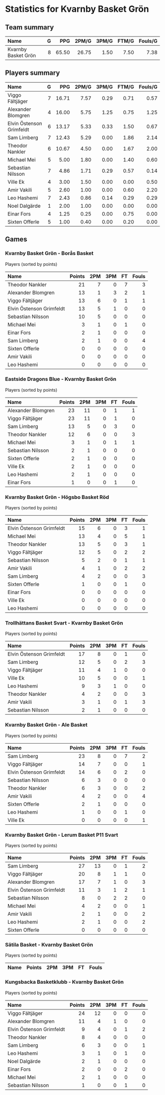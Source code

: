 # Statistics for Kvarnby Basket Grön

## Team summary

| Name | G | PPG | 2PM/G | 3PM/G | FTM/G | Fouls/G |
|:-----|--:|----:|------:|------:|------:|--------:|
| Kvarnby Basket Grön | 8 | 65.50 | 26.75 | 1.50 | 7.50 | 7.38 |

## Players summary

| Name | G | PPG | 2PM/G | 3PM/G | FTM/G | Fouls/G |
|:-----|--:|----:|------:|------:|------:|--------:|
| Viggo Fältjäger | 7 | 16.71 | 7.57 | 0.29 | 0.71 | 0.57 |
| Alexander Blomgren | 4 | 16.00 | 5.75 | 1.25 | 0.75 | 1.25 |
| Elvin Östenson Grimfeldt | 6 | 13.17 | 5.33 | 0.33 | 1.50 | 0.67 |
| Sam Limberg | 7 | 12.43 | 5.29 | 0.00 | 1.86 | 2.14 |
| Theodor Nankler | 6 | 10.67 | 4.50 | 0.00 | 1.67 | 2.00 |
| Michael Mei | 5 | 5.00 | 1.80 | 0.00 | 1.40 | 0.60 |
| Sebastian Nilsson | 7 | 4.86 | 1.71 | 0.29 | 0.57 | 0.14 |
| Ville Ek | 4 | 3.00 | 1.50 | 0.00 | 0.00 | 0.50 |
| Amir Vakili | 5 | 2.60 | 1.00 | 0.00 | 0.60 | 2.20 |
| Leo Hashemi | 7 | 2.43 | 0.86 | 0.14 | 0.29 | 0.29 |
| Noel Dalgärde | 1 | 2.00 | 1.00 | 0.00 | 0.00 | 0.00 |
| Einar Fors | 4 | 1.25 | 0.25 | 0.00 | 0.75 | 0.00 |
| Sixten Offerle | 5 | 1.00 | 0.40 | 0.00 | 0.20 | 0.00 |

## Games

### Kvarnby Basket Grön - Borås Basket

Players (sorted by points)

| Name | Points | 2PM | 3PM | FT | Fouls |
|:-----|-------:|----:|----:|---:|------:|
| Theodor Nankler | 21 |  7 |  0 |  7 |  3 |
| Alexander Blomgren | 13 |  1 |  3 |  2 |  1 |
| Viggo Fältjäger | 13 |  6 |  0 |  1 |  1 |
| Elvin Östenson Grimfeldt | 13 |  5 |  1 |  0 |  0 |
| Sebastian Nilsson | 10 |  5 |  0 |  0 |  0 |
| Michael Mei |  3 |  1 |  0 |  1 |  0 |
| Einar Fors |  2 |  1 |  0 |  0 |  0 |
| Sam Limberg |  2 |  1 |  0 |  0 |  4 |
| Sixten Offerle |  0 |  0 |  0 |  0 |  0 |
| Amir Vakili |  0 |  0 |  0 |  0 |  0 |
| Leo Hashemi |  0 |  0 |  0 |  0 |  0 |

### Eastside Dragons Blue - Kvarnby Basket Grön

Players (sorted by points)

| Name | Points | 2PM | 3PM | FT | Fouls |
|:-----|-------:|----:|----:|---:|------:|
| Alexander Blomgren | 23 | 11 |  0 |  1 |  1 |
| Viggo Fältjäger | 23 | 11 |  0 |  1 |  0 |
| Sam Limberg | 13 |  5 |  0 |  3 |  0 |
| Theodor Nankler | 12 |  6 |  0 |  0 |  3 |
| Michael Mei |  3 |  1 |  0 |  1 |  1 |
| Sebastian Nilsson |  2 |  1 |  0 |  0 |  0 |
| Sixten Offerle |  2 |  1 |  0 |  0 |  0 |
| Ville Ek |  2 |  1 |  0 |  0 |  0 |
| Leo Hashemi |  2 |  1 |  0 |  0 |  0 |
| Einar Fors |  1 |  0 |  0 |  1 |  0 |

### Kvarnby Basket Grön - Högsbo Basket Röd

Players (sorted by points)

| Name | Points | 2PM | 3PM | FT | Fouls |
|:-----|-------:|----:|----:|---:|------:|
| Elvin Östenson Grimfeldt | 15 |  6 |  0 |  3 |  1 |
| Michael Mei | 13 |  4 |  0 |  5 |  1 |
| Theodor Nankler | 13 |  5 |  0 |  3 |  1 |
| Viggo Fältjäger | 12 |  5 |  0 |  2 |  2 |
| Sebastian Nilsson |  5 |  2 |  0 |  1 |  1 |
| Amir Vakili |  4 |  1 |  0 |  2 |  2 |
| Sam Limberg |  4 |  2 |  0 |  0 |  3 |
| Sixten Offerle |  1 |  0 |  0 |  1 |  0 |
| Einar Fors |  0 |  0 |  0 |  0 |  0 |
| Ville Ek |  0 |  0 |  0 |  0 |  0 |
| Leo Hashemi |  0 |  0 |  0 |  0 |  0 |

### Trollhättans Basket Svart - Kvarnby Basket Grön

Players (sorted by points)

| Name | Points | 2PM | 3PM | FT | Fouls |
|:-----|-------:|----:|----:|---:|------:|
| Elvin Östenson Grimfeldt | 17 |  8 |  0 |  1 |  0 |
| Sam Limberg | 12 |  5 |  0 |  2 |  3 |
| Viggo Fältjäger | 11 |  4 |  1 |  0 |  0 |
| Ville Ek | 10 |  5 |  0 |  0 |  1 |
| Leo Hashemi |  9 |  3 |  1 |  0 |  0 |
| Theodor Nankler |  4 |  2 |  0 |  0 |  3 |
| Amir Vakili |  3 |  1 |  0 |  1 |  3 |
| Sebastian Nilsson |  2 |  1 |  0 |  0 |  0 |

### Kvarnby Basket Grön - Ale Basket

Players (sorted by points)

| Name | Points | 2PM | 3PM | FT | Fouls |
|:-----|-------:|----:|----:|---:|------:|
| Sam Limberg | 23 |  8 |  0 |  7 |  2 |
| Viggo Fältjäger | 14 |  7 |  0 |  0 |  1 |
| Elvin Östenson Grimfeldt | 14 |  6 |  0 |  2 |  0 |
| Sebastian Nilsson |  6 |  3 |  0 |  0 |  0 |
| Theodor Nankler |  6 |  3 |  0 |  0 |  2 |
| Amir Vakili |  4 |  2 |  0 |  0 |  4 |
| Sixten Offerle |  2 |  1 |  0 |  0 |  0 |
| Leo Hashemi |  1 |  0 |  0 |  1 |  0 |
| Ville Ek |  0 |  0 |  0 |  0 |  1 |

### Kvarnby Basket Grön - Lerum Basket P11 Svart

Players (sorted by points)

| Name | Points | 2PM | 3PM | FT | Fouls |
|:-----|-------:|----:|----:|---:|------:|
| Sam Limberg | 27 | 13 |  0 |  1 |  2 |
| Viggo Fältjäger | 20 |  8 |  1 |  1 |  0 |
| Alexander Blomgren | 17 |  7 |  1 |  0 |  3 |
| Elvin Östenson Grimfeldt | 11 |  3 |  1 |  2 |  1 |
| Sebastian Nilsson |  8 |  0 |  2 |  2 |  0 |
| Michael Mei |  4 |  2 |  0 |  0 |  1 |
| Amir Vakili |  2 |  1 |  0 |  0 |  2 |
| Leo Hashemi |  2 |  1 |  0 |  0 |  2 |
| Sixten Offerle |  0 |  0 |  0 |  0 |  0 |

### Sätila Basket - Kvarnby Basket Grön

Players (sorted by points)

| Name | Points | 2PM | 3PM | FT | Fouls |
|:-----|-------:|----:|----:|---:|------:|

### Kungsbacka Basketklubb - Kvarnby Basket Grön

Players (sorted by points)

| Name | Points | 2PM | 3PM | FT | Fouls |
|:-----|-------:|----:|----:|---:|------:|
| Viggo Fältjäger | 24 | 12 |  0 |  0 |  0 |
| Alexander Blomgren | 11 |  4 |  1 |  0 |  0 |
| Elvin Östenson Grimfeldt |  9 |  4 |  0 |  1 |  2 |
| Theodor Nankler |  8 |  4 |  0 |  0 |  0 |
| Sam Limberg |  6 |  3 |  0 |  0 |  1 |
| Leo Hashemi |  3 |  1 |  0 |  1 |  0 |
| Noel Dalgärde |  2 |  1 |  0 |  0 |  0 |
| Einar Fors |  2 |  0 |  0 |  2 |  0 |
| Michael Mei |  2 |  1 |  0 |  0 |  0 |
| Sebastian Nilsson |  1 |  0 |  0 |  1 |  0 |

